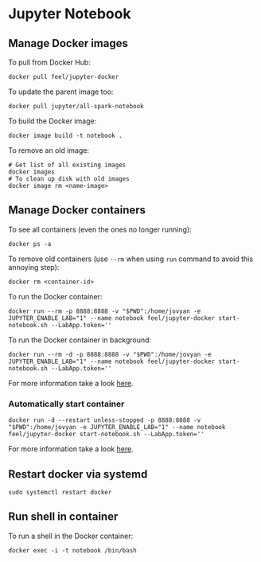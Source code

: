 # Jupyter Notebook

## Manage Docker images

To pull from Docker Hub:
```
docker pull feel/jupyter-docker
```

To update the parent image too:
```
docker pull jupyter/all-spark-notebook
```

To build the Docker image:
```
docker image build -t notebook .
```

To remove an old image:
```
# Get list of all existing images
docker images
# To clean up disk with old images
docker image rm <name-image>
```

## Manage Docker containers

To see all containers (even the ones no longer running):
```
docker ps -a
```

To remove old containers (use `--rm` when using `run` command to avoid this annoying step):
```
docker rm <container-id>
```

To run the Docker container:
```
docker run --rm -p 8888:8888 -v "$PWD":/home/jovyan -e JUPYTER_ENABLE_LAB="1" --name notebook feel/jupyter-docker start-notebook.sh --LabApp.token=''
```

To run the Docker container in background:
```
docker run --rm -d -p 8888:8888 -v "$PWD":/home/jovyan -e JUPYTER_ENABLE_LAB="1" --name notebook feel/jupyter-docker start-notebook.sh --LabApp.token=''
```

For more information take a look [here](https://jupyter-docker-stacks.readthedocs.io/en/latest/using/running.html).

### Automatically start container

```
docker run -d --restart unless-stopped -p 8888:8888 -v "$PWD":/home/jovyan -e JUPYTER_ENABLE_LAB="1" --name notebook feel/jupyter-docker start-notebook.sh --LabApp.token=''
```

For more information take a look [here](https://docs.docker.com/config/containers/start-containers-automatically/).

## Restart docker via systemd

```
sudo systemctl restart docker
```

## Run shell in container

To run a shell in the Docker container:
```
docker exec -i -t notebook /bin/bash
```
